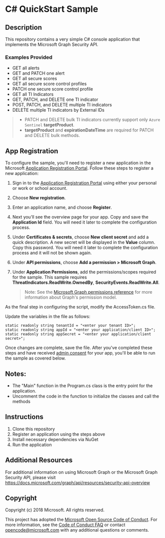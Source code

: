 # C# QuickStart Sample

## Description
This repository contains a very simple C# console application that implements the Microsoft Graph Security API.

### Examples Provided
- GET all alerts
- GET and PATCH one alert
- GET all secure scores
- GET all secure score control profiles
- PATCH one secure score control profile
- GET all TI Indicators
- GET, PATCH, and DELETE one TI indicator
- POST, PATCH, and DELETE multiple TI indicators
- DELETE multiple TI indicators by External IDs
> * PATCH and DELETE bulk TI indicators currently support only `Azure Sentinel` **targetProduct**.
> * **targetProduct** and **expirationDateTime** are required for PATCH and DELETE bulk methods.

## App Registration
To configure the sample, you'll need to register a new application in the Microsoft [Application Registration Portal](https://portal.azure.com/#blade/Microsoft_AAD_IAM/ActiveDirectoryMenuBlade/RegisteredApps).
Follow these steps to register a new application:
1. Sign in to the [Application Registration Portal](https://portal.azure.com/#blade/Microsoft_AAD_IAM/ActiveDirectoryMenuBlade/RegisteredApps) using either your personal or work or school account.

2. Choose **New registration**.

3. Enter an application name, and choose **Register**.

4. Next you'll see the overview page for your app. Copy and save the **Application Id** field. You will need it later to complete the configuration process.

5. Under **Certificates & secrets**, choose **New client secret** and add a quick description. A new secret will be displayed in the **Value** column. Copy this password. You will need it later to complete the configuration process and it will not be shown again.

6. Under **API permissions**, choose **Add a permission > Microsoft Graph**.

1. Under **Application Permissions**, add the permissions/scopes required for the sample. This sample requires **ThreatIndicators.ReadWrite.OwnedBy**, **SecurityEvents.ReadWrite.All**.
    >Note: See the [Microsoft Graph permissions reference](https://developer.microsoft.com/en-us/graph/docs/concepts/permissions_reference) for more information about Graph's permission model.

As the final step in configuring the script, modify the AccessToken.cs file.

Update the variables in the file as follows:
```
static readonly string tenantId = "<enter your tenant ID>";
static readonly string appId = "<enter your application/client ID>";
static readonly string appSecret = "<enter your application/client secret>";
```
Once changes are complete, save the file. After you've completed these steps and have received [admin consent](https://github.com/microsoftgraph/python-security-rest-sample#Get-Admin-consent-to-view-Security-data) for your app, you'll be able to run the sample as covered below.

## Notes:
* The "Main" function in the Program.cs class is the entry point for the application.
* Uncomment the code in the function to initialize the classes and call the methods

## Instructions
1) Clone this repository
2) Register an application using the steps above
3) Install necessary dependencies via NuGet
4) Run the application

## Additional Resources
For additional information on using Microsoft Graph or the Microsoft Graph Security API, please visit <https://docs.microsoft.com/graph/api/resources/security-api-overview>

## Copyright
Copyright (c) 2018 Microsoft. All rights reserved.

This project has adopted the [Microsoft Open Source Code of Conduct](https://opensource.microsoft.com/codeofconduct/). For more information, see the [Code of Conduct FAQ](https://opensource.microsoft.com/codeofconduct/faq/) or contact [opencode@microsoft.com](mailto:opencode@microsoft.com) with any additional questions or comments.
